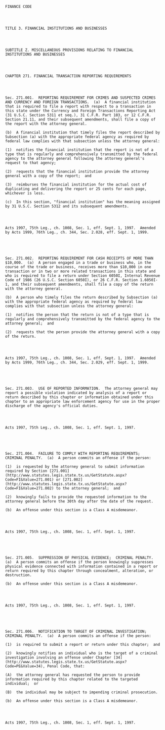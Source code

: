 ﻿
    
    
    	
    					
    
    
    FINANCE CODE
    
      
    
    
    TITLE 3. FINANCIAL INSTITUTIONS AND BUSINESSES
    
      
    
    
    SUBTITLE Z. MISCELLANEOUS PROVISIONS RELATING TO FINANCIAL INSTITUTIONS AND BUSINESSES
    
      
    
    
    CHAPTER 271. FINANCIAL TRANSACTION REPORTING REQUIREMENTS
    
      
    
    
    Sec. 271.001.  REPORTING REQUIREMENT FOR CRIMES AND SUSPECTED CRIMES AND CURRENCY AND FOREIGN TRANSACTIONS.  (a)  A financial institution that is required to file a report with respect to a transaction in this state under the Currency and Foreign Transactions Reporting Act (31 U.S.C. Section 5311 et seq.), 31 C.F.R. Part 103, or 12 C.F.R. Section 21.11, and their subsequent amendments, shall file a copy of the report with the attorney general.
    
    (b)  A financial institution that timely files the report described by Subsection (a) with the appropriate federal agency as required by federal law complies with that subsection unless the attorney general:
    
    (1)  notifies the financial institution that the report is not of a type that is regularly and comprehensively transmitted by the federal agency to the attorney general following the attorney general's request to that agency;
    
    (2)  requests that the financial institution provide the attorney general with a copy of the report;  and
    
    (3)  reimburses the financial institution for the actual cost of duplicating and delivering the report or 25 cents for each page, whichever is less.
    
    (c)  In this section, "financial institution" has the meaning assigned by 31 U.S.C. Section 5312 and its subsequent amendments.
    
    
    
    
    Acts 1997, 75th Leg., ch. 1008, Sec. 1, eff. Sept. 1, 1997.  Amended by Acts 1999, 76th Leg., ch. 344, Sec. 2.028, eff. Sept. 1, 1999.
    
    
    
    
    
    Sec. 271.002.  REPORTING REQUIREMENT FOR CASH RECEIPTS OF MORE THAN $10,000.  (a)  A person engaged in a trade or business who, in the course of the trade or business, receives more than $10,000 in one transaction or in two or more related transactions in this state and who is required to file a return under Section 6050I, Internal Revenue Code of 1986 (26 U.S.C. Section 6050I), or 26 C.F.R. Section 1.6050I-1, and their subsequent amendments, shall file a copy of the return with the attorney general.
    
    (b)  A person who timely files the return described by Subsection (a) with the appropriate federal agency as required by federal law complies with that subsection unless the attorney general:
    
    (1)  notifies the person that the return is not of a type that is regularly and comprehensively transmitted by the federal agency to the attorney general;  and
    
    (2)  requests that the person provide the attorney general with a copy of the return.
    
    
    
    
    Acts 1997, 75th Leg., ch. 1008, Sec. 1, eff. Sept. 1, 1997.  Amended by Acts 1999, 76th Leg., ch. 344, Sec. 2.029, eff. Sept. 1, 1999.
    
    
    
    
    
    Sec. 271.003.  USE OF REPORTED INFORMATION.  The attorney general may report a possible violation indicated by analysis of a report or return described by this chapter or information obtained under this chapter to an appropriate law enforcement agency for use in the proper discharge of the agency's official duties.
    
    
    
    
    Acts 1997, 75th Leg., ch. 1008, Sec. 1, eff. Sept. 1, 1997.
    
    
    
    
    
    Sec. 271.004.  FAILURE TO COMPLY WITH REPORTING REQUIREMENTS;  CRIMINAL PENALTY.  (a)  A person commits an offense if the person:
    
    (1)  is requested by the attorney general to submit information required by Section [271.001](http://www.statutes.legis.state.tx.us/GetStatute.aspx?Code=FI&Value=271.001) or [271.002](http://www.statutes.legis.state.tx.us/GetStatute.aspx?Code=FI&Value=271.002) to the attorney general;  and
    
    (2)  knowingly fails to provide the requested information to the attorney general before the 30th day after the date of the request.
    
    (b)  An offense under this section is a Class A misdemeanor.
    
    
    
    
    Acts 1997, 75th Leg., ch. 1008, Sec. 1, eff. Sept. 1, 1997.
    
    
    
    
    
    Sec. 271.005.  SUPPRESSION OF PHYSICAL EVIDENCE;  CRIMINAL PENALTY.  (a)  A person commits an offense if the person knowingly suppresses physical evidence connected with information contained in a report or return required by this chapter through concealment, alteration, or destruction.
    
    (b)  An offense under this section is a Class A misdemeanor.
    
    
    
    
    Acts 1997, 75th Leg., ch. 1008, Sec. 1, eff. Sept. 1, 1997.
    
    
    
    
    
    Sec. 271.006.  NOTIFICATION TO TARGET OF CRIMINAL INVESTIGATION;  CRIMINAL PENALTY.  (a)  A person commits an offense if the person:
    
    (1)  is required to submit a report or return under this chapter;  and
    
    (2)  knowingly notifies an individual who is the target of a criminal investigation involving an offense under Chapter [34](http://www.statutes.legis.state.tx.us/GetStatute.aspx?Code=PE&Value=34), Penal Code, that:
    
    (A)  the attorney general has requested the person to provide information required by this chapter related to the targeted individual;  or
    
    (B)  the individual may be subject to impending criminal prosecution.
    
    (b)  An offense under this section is a Class A misdemeanor.
    
    
    
    
    Acts 1997, 75th Leg., ch. 1008, Sec. 1, eff. Sept. 1, 1997.
    
    
    
    
    				
